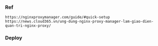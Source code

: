 ### Ref
    https://nginxproxymanager.com/guide/#quick-setup
    https://news.cloud365.vn/ung-dung-nginx-proxy-manager-lam-giao-dien-quan-tri-nginx-proxy/

### Deploy